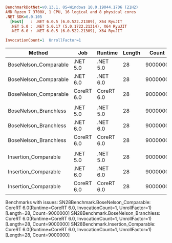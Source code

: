 ``` ini

BenchmarkDotNet=v0.13.1, OS=Windows 10.0.19044.1706 (21H2)
AMD Ryzen 7 3700X, 1 CPU, 16 logical and 8 physical cores
.NET SDK=6.0.105
  [Host]   : .NET 6.0.5 (6.0.522.21309), X64 RyuJIT
  .NET 5.0 : .NET 5.0.17 (5.0.1722.21314), X64 RyuJIT
  .NET 6.0 : .NET 6.0.5 (6.0.522.21309), X64 RyuJIT

InvocationCount=1  UnrollFactor=1  

```
|                Method |        Job |    Runtime | Length |   Count |     Mean |   Error |  StdDev | Ratio | RatioSD | Allocated |
|---------------------- |----------- |----------- |------- |-------- |---------:|--------:|--------:|------:|--------:|----------:|
| BoseNelson_Comparable |   .NET 5.0 |   .NET 5.0 |     28 | 9000000 | 126.8 ms | 0.16 ms | 0.15 ms |  1.00 |    0.00 |         - |
| BoseNelson_Comparable |   .NET 6.0 |   .NET 6.0 |     28 | 9000000 | 126.9 ms | 0.17 ms | 0.16 ms |  1.00 |    0.00 |     480 B |
| BoseNelson_Comparable | CoreRT 6.0 | CoreRT 6.0 |     28 | 9000000 |       NA |      NA |      NA |     ? |       ? |         - |
|                       |            |            |        |         |          |         |         |       |         |           |
| BoseNelson_Branchless |   .NET 5.0 |   .NET 5.0 |     28 | 9000000 | 180.6 ms | 0.06 ms | 0.06 ms |  1.00 |    0.00 |         - |
| BoseNelson_Branchless |   .NET 6.0 |   .NET 6.0 |     28 | 9000000 | 252.4 ms | 3.49 ms | 2.91 ms |  1.40 |    0.02 |     480 B |
| BoseNelson_Branchless | CoreRT 6.0 | CoreRT 6.0 |     28 | 9000000 |       NA |      NA |      NA |     ? |       ? |         - |
|                       |            |            |        |         |          |         |         |       |         |           |
|  Insertion_Comparable |   .NET 5.0 |   .NET 5.0 |     28 | 9000000 | 120.6 ms | 2.18 ms | 2.04 ms |  1.00 |    0.00 |         - |
|  Insertion_Comparable |   .NET 6.0 |   .NET 6.0 |     28 | 9000000 | 120.6 ms | 2.37 ms | 4.21 ms |  1.00 |    0.04 |     480 B |
|  Insertion_Comparable | CoreRT 6.0 | CoreRT 6.0 |     28 | 9000000 |       NA |      NA |      NA |     ? |       ? |         - |

Benchmarks with issues:
  SN28Benchmark.BoseNelson_Comparable: CoreRT 6.0(Runtime=CoreRT 6.0, InvocationCount=1, UnrollFactor=1) [Length=28, Count=9000000]
  SN28Benchmark.BoseNelson_Branchless: CoreRT 6.0(Runtime=CoreRT 6.0, InvocationCount=1, UnrollFactor=1) [Length=28, Count=9000000]
  SN28Benchmark.Insertion_Comparable: CoreRT 6.0(Runtime=CoreRT 6.0, InvocationCount=1, UnrollFactor=1) [Length=28, Count=9000000]
